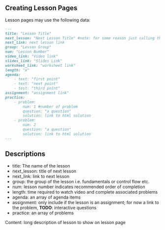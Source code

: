 ## Creating Lesson Pages

Lesson pages may use the following data:

```md
---
title: "Lesson Title"
next_lesson: "Next Lesson Title" #note: for some reason just calling this next doesn't work? Was going out of my mind trying to solve for an hour, thanks Jekyll!
next_link: next lesson link
group: "Lesson Group"
num: "Lesson Number"
video_link: "Video link"
slides_link: "Slides Link"
worksheet_link: "worksheet link"
length: "x"
agenda: 
    - text: "first point"
    - text: "next point"
    - test: "third point" 
assignment: "assignment link"
practice: 
    - problem:
        num: 1 #number of problem
        question: "a question"
        solution: link to html solution
    - problem:
        num: 2 
        question: "a question"
        solution: link to html solution
---
```

## Descriptions

- title: The name of the lesson
- next_lesson: title of next lesson
- next_link: link to next lesson
- group: the group of the lesson i.e. fundamentals or control flow etc.
- num: lesson number indicates recommended order of completion
- length: time required to watch video and complete associated problems
- agenda: an array of agenda items
- assignment: only include if the lesson is an assignment; for now a link to the problem, **TODO**: interactive questions
- practice: an array of problems

Content:  long description of lesson to show on lesson page